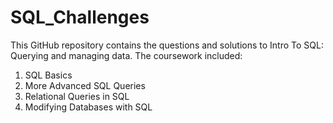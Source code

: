 # SQL_Challenges

This GitHub repository contains the questions and solutions to Intro To SQL: Querying and managing data. The coursework included:

1. SQL Basics
2. More Advanced SQL Queries
3. Relational Queries in SQL
4. Modifying Databases with SQL
